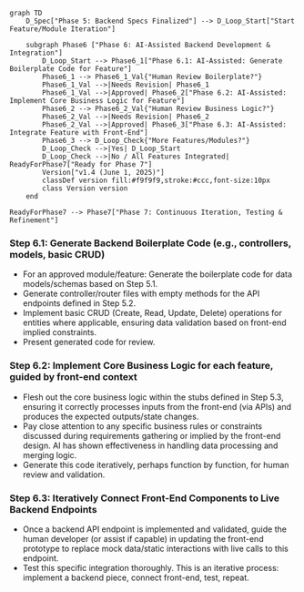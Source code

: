 
```mermaid
graph TD
    D_Spec["Phase 5: Backend Specs Finalized"] --> D_Loop_Start["Start Feature/Module Iteration"]
    
    subgraph Phase6 ["Phase 6: AI-Assisted Backend Development & Integration"]
        D_Loop_Start --> Phase6_1["Phase 6.1: AI-Assisted: Generate Boilerplate Code for Feature"]
        Phase6_1 --> Phase6_1_Val{"Human Review Boilerplate?"}
        Phase6_1_Val -->|Needs Revision| Phase6_1
        Phase6_1_Val -->|Approved| Phase6_2["Phase 6.2: AI-Assisted: Implement Core Business Logic for Feature"]
        Phase6_2 --> Phase6_2_Val{"Human Review Business Logic?"}
        Phase6_2_Val -->|Needs Revision| Phase6_2
        Phase6_2_Val -->|Approved| Phase6_3["Phase 6.3: AI-Assisted: Integrate Feature with Front-End"]
        Phase6_3 --> D_Loop_Check{"More Features/Modules?"}
        D_Loop_Check -->|Yes| D_Loop_Start
        D_Loop_Check -->|No / All Features Integrated| ReadyForPhase7["Ready for Phase 7"]
        Version["v1.4 (June 1, 2025)"]
        classDef version fill:#f9f9f9,stroke:#ccc,font-size:10px
        class Version version
    end

ReadyForPhase7 --> Phase7["Phase 7: Continuous Iteration, Testing & Refinement"]
```


### Step 6.1: Generate Backend Boilerplate Code (e.g., controllers, models, basic CRUD)
*   For an approved module/feature: Generate the boilerplate code for data models/schemas based on Step 5.1.
*   Generate controller/router files with empty methods for the API endpoints defined in Step 5.2.
*   Implement basic CRUD (Create, Read, Update, Delete) operations for entities where applicable, ensuring data validation based on front-end implied constraints.
*   Present generated code for review.

### Step 6.2: Implement Core Business Logic for each feature, guided by front-end context
*   Flesh out the core business logic within the stubs defined in Step 5.3, ensuring it correctly processes inputs from the front-end (via APIs) and produces the expected outputs/state changes.
*   Pay close attention to any specific business rules or constraints discussed during requirements gathering or implied by the front-end design. AI has shown effectiveness in handling data processing and merging logic.
*   Generate this code iteratively, perhaps function by function, for human review and validation.

### Step 6.3: Iteratively Connect Front-End Components to Live Backend Endpoints
*   Once a backend API endpoint is implemented and validated, guide the human developer (or assist if capable) in updating the front-end prototype to replace mock data/static interactions with live calls to this endpoint.
*   Test this specific integration thoroughly. This is an iterative process: implement a backend piece, connect front-end, test, repeat.
